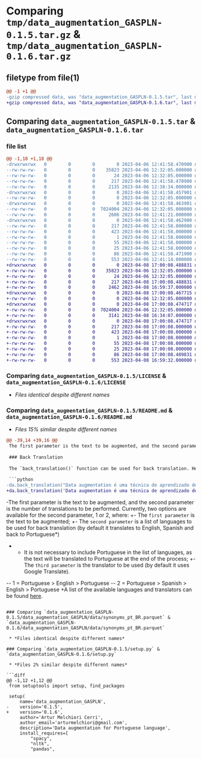 # Comparing `tmp/data_augmentation_GASPLN-0.1.5.tar.gz` & `tmp/data_augmentation_GASPLN-0.1.6.tar.gz`

## filetype from file(1)

```diff
@@ -1 +1 @@
-gzip compressed data, was "data_augmentation_GASPLN-0.1.5.tar", last modified: Thu Apr  6 12:41:58 2023, max compression
+gzip compressed data, was "data_augmentation_GASPLN-0.1.6.tar", last modified: Sat Apr  8 17:00:08 2023, max compression
```

## Comparing `data_augmentation_GASPLN-0.1.5.tar` & `data_augmentation_GASPLN-0.1.6.tar`

### file list

```diff
@@ -1,18 +1,18 @@
-drwxrwxrwx   0        0        0        0 2023-04-06 12:41:58.470900 data_augmentation_GASPLN-0.1.5/
--rw-rw-rw-   0        0        0    35823 2023-04-06 12:32:05.000000 data_augmentation_GASPLN-0.1.5/LICENSE
--rw-rw-rw-   0        0        0       24 2023-04-06 12:32:05.000000 data_augmentation_GASPLN-0.1.5/MANIFEST.in
--rw-rw-rw-   0        0        0      217 2023-04-06 12:41:58.470900 data_augmentation_GASPLN-0.1.5/PKG-INFO
--rw-rw-rw-   0        0        0     2135 2023-04-06 12:38:34.000000 data_augmentation_GASPLN-0.1.5/README.md
-drwxrwxrwx   0        0        0        0 2023-04-06 12:41:58.457901 data_augmentation_GASPLN-0.1.5/data_augmentation_GASPLN/
--rw-rw-rw-   0        0        0        0 2023-04-06 12:32:05.000000 data_augmentation_GASPLN-0.1.5/data_augmentation_GASPLN/__init__.py
-drwxrwxrwx   0        0        0        0 2023-04-06 12:41:58.463901 data_augmentation_GASPLN-0.1.5/data_augmentation_GASPLN/data/
--rw-rw-rw-   0        0        0  7024004 2023-04-06 12:32:05.000000 data_augmentation_GASPLN-0.1.5/data_augmentation_GASPLN/data/synonyms_pt_BR.parquet
--rw-rw-rw-   0        0        0     2606 2023-04-06 12:41:21.000000 data_augmentation_GASPLN-0.1.5/data_augmentation_GASPLN/data_augmentation.py
-drwxrwxrwx   0        0        0        0 2023-04-06 12:41:58.462900 data_augmentation_GASPLN-0.1.5/data_augmentation_GASPLN.egg-info/
--rw-rw-rw-   0        0        0      217 2023-04-06 12:41:58.000000 data_augmentation_GASPLN-0.1.5/data_augmentation_GASPLN.egg-info/PKG-INFO
--rw-rw-rw-   0        0        0      423 2023-04-06 12:41:58.000000 data_augmentation_GASPLN-0.1.5/data_augmentation_GASPLN.egg-info/SOURCES.txt
--rw-rw-rw-   0        0        0        1 2023-04-06 12:41:58.000000 data_augmentation_GASPLN-0.1.5/data_augmentation_GASPLN.egg-info/dependency_links.txt
--rw-rw-rw-   0        0        0       55 2023-04-06 12:41:58.000000 data_augmentation_GASPLN-0.1.5/data_augmentation_GASPLN.egg-info/requires.txt
--rw-rw-rw-   0        0        0       25 2023-04-06 12:41:58.000000 data_augmentation_GASPLN-0.1.5/data_augmentation_GASPLN.egg-info/top_level.txt
--rw-rw-rw-   0        0        0       86 2023-04-06 12:41:58.471900 data_augmentation_GASPLN-0.1.5/setup.cfg
--rw-rw-rw-   0        0        0      553 2023-04-06 12:41:14.000000 data_augmentation_GASPLN-0.1.5/setup.py
+drwxrwxrwx   0        0        0        0 2023-04-08 17:00:08.488831 data_augmentation_GASPLN-0.1.6/
+-rw-rw-rw-   0        0        0    35823 2023-04-06 12:32:05.000000 data_augmentation_GASPLN-0.1.6/LICENSE
+-rw-rw-rw-   0        0        0       24 2023-04-06 12:32:05.000000 data_augmentation_GASPLN-0.1.6/MANIFEST.in
+-rw-rw-rw-   0        0        0      217 2023-04-08 17:00:08.488831 data_augmentation_GASPLN-0.1.6/PKG-INFO
+-rw-rw-rw-   0        0        0     2462 2023-04-08 16:59:37.000000 data_augmentation_GASPLN-0.1.6/README.md
+drwxrwxrwx   0        0        0        0 2023-04-08 17:00:08.467715 data_augmentation_GASPLN-0.1.6/data_augmentation_GASPLN/
+-rw-rw-rw-   0        0        0        0 2023-04-06 12:32:05.000000 data_augmentation_GASPLN-0.1.6/data_augmentation_GASPLN/__init__.py
+drwxrwxrwx   0        0        0        0 2023-04-08 17:00:08.474717 data_augmentation_GASPLN-0.1.6/data_augmentation_GASPLN/data/
+-rw-rw-rw-   0        0        0  7024004 2023-04-06 12:32:05.000000 data_augmentation_GASPLN-0.1.6/data_augmentation_GASPLN/data/synonyms_pt_BR.parquet
+-rw-rw-rw-   0        0        0     3141 2023-04-08 16:34:07.000000 data_augmentation_GASPLN-0.1.6/data_augmentation_GASPLN/data_augmentation.py
+drwxrwxrwx   0        0        0        0 2023-04-08 17:00:08.474717 data_augmentation_GASPLN-0.1.6/data_augmentation_GASPLN.egg-info/
+-rw-rw-rw-   0        0        0      217 2023-04-08 17:00:08.000000 data_augmentation_GASPLN-0.1.6/data_augmentation_GASPLN.egg-info/PKG-INFO
+-rw-rw-rw-   0        0        0      423 2023-04-08 17:00:08.000000 data_augmentation_GASPLN-0.1.6/data_augmentation_GASPLN.egg-info/SOURCES.txt
+-rw-rw-rw-   0        0        0        1 2023-04-08 17:00:08.000000 data_augmentation_GASPLN-0.1.6/data_augmentation_GASPLN.egg-info/dependency_links.txt
+-rw-rw-rw-   0        0        0       55 2023-04-08 17:00:08.000000 data_augmentation_GASPLN-0.1.6/data_augmentation_GASPLN.egg-info/requires.txt
+-rw-rw-rw-   0        0        0       25 2023-04-08 17:00:08.000000 data_augmentation_GASPLN-0.1.6/data_augmentation_GASPLN.egg-info/top_level.txt
+-rw-rw-rw-   0        0        0       86 2023-04-08 17:00:08.489831 data_augmentation_GASPLN-0.1.6/setup.cfg
+-rw-rw-rw-   0        0        0      553 2023-04-08 16:59:32.000000 data_augmentation_GASPLN-0.1.6/setup.py
```

### Comparing `data_augmentation_GASPLN-0.1.5/LICENSE` & `data_augmentation_GASPLN-0.1.6/LICENSE`

 * *Files identical despite different names*

### Comparing `data_augmentation_GASPLN-0.1.5/README.md` & `data_augmentation_GASPLN-0.1.6/README.md`

 * *Files 15% similar despite different names*

```diff
@@ -39,14 +39,16 @@
 The first parameter is the text to be augmented, and the second parameter is the percentage of words to be replaced by synonyms (by default, and in this example, 50% of the words in the text).
 
 ### Back Translation
 
 The `back_translation()` function can be used for back translation. Here's an example:
 
 ```python
-da.back_translation("Data augmentation é uma técnica de aprendizado de máquina que aumenta o número de dados de treinamento, alterando os dados existentes de alguma forma a fim de criar novos dados.", 2)
+da.back_translation('Data augmentation é uma técnica de aprendizado de máquina que aumenta o número de dados de treinamento, alterando os dados existentes em conjuntos de dados de treinamento.', languages=['en', 'es', 'ru'], translator='google')
 ```
 
-The first parameter is the text to be augmented, and the second parameter is the number of translations to be performed. Currently, two options are available for the second parameter, 1 or 2, where:
+- The `first parameter` is the text to be augmented;
+- The `second parameter` is a list of languages to be used for back translation (by default it translates to English, Spanish and back to Portuguese*)
+    * It is not necessary to include Portuguese in the list of languages, as the text will be translated to Portuguese at the end of the process;
+- The `third parameter` is the translator to be used (by default it uses Google Translate).
 
-- 1 = Portuguese > English > Portuguese
-- 2 = Portuguese > Spanish > English > Portuguese
+A list of the available languages and translators can be found [here](https://pypi.org/project/translators/#supported-languages).
```

### Comparing `data_augmentation_GASPLN-0.1.5/data_augmentation_GASPLN/data/synonyms_pt_BR.parquet` & `data_augmentation_GASPLN-0.1.6/data_augmentation_GASPLN/data/synonyms_pt_BR.parquet`

 * *Files identical despite different names*

### Comparing `data_augmentation_GASPLN-0.1.5/setup.py` & `data_augmentation_GASPLN-0.1.6/setup.py`

 * *Files 2% similar despite different names*

```diff
@@ -1,12 +1,12 @@
 from setuptools import setup, find_packages
 
 setup(
     name='data_augmentation_GASPLN',
-    version='0.1.5',
+    version='0.1.6',
     author='Artur Melchiori Cerri',
     author_email='arturmelchiori@gmail.com',
     description='Data augmentation for Portuguese language',
     install_requires=[
         "spacy",
         "nltk",
         "pandas",
```

